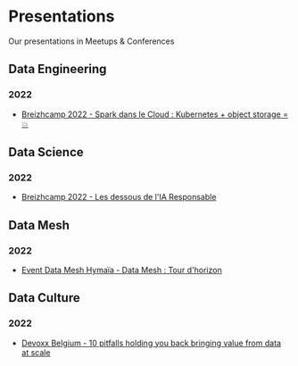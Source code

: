 # Presentations
Our presentations in Meetups &amp; Conferences

## Data Engineering
### 2022
- [Breizhcamp 2022 - Spark dans le Cloud : Kubernetes + object storage = :boom:](https://github.com/hymaia/presentations/blob/main/Spark%20dans%20le%20cloud%20Kubernetes%20%2B%20object%20storage%20%3D%20%F0%9F%92%A5.pdf)

## Data Science
### 2022
- [Breizhcamp 2022 - Les dessous de l'IA Responsable](https://github.com/hymaia/presentations/blob/main/Les%20Dessous%20de%20l'IA%20Responsable.pdf)

## Data Mesh
### 2022
- [Event Data Mesh Hymaïa - Data Mesh : Tour d'horizon](https://github.com/hymaia/presentations/blob/main/Data%20Mesh%20-%20Tour%20d'horizon.pdf) 

## Data Culture
### 2022
- [Devoxx Belgium - 10 pitfalls holding you back bringing value from data at scale](https://github.com/hymaia/presentations/blob/main/10%20pitfalls%20holding%20you%20back%20bringing%20value%20from%20data%20at%20scale.pdf)
